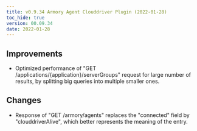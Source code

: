 ```yaml
---
title: v0.9.34 Armory Agent Clouddriver Plugin (2022-01-28)
toc_hide: true
version: 00.09.34
date: 2022-01-28
---
```


## Improvements
* Optimized performance of "GET /applications/{application}/serverGroups" request for large number of results, by splitting big queries into multiple smaller ones.

## Changes
* Response of "GET /armory/agents" replaces the "connected" field by "clouddriverAlive", which better represents the meaning of the entry.
